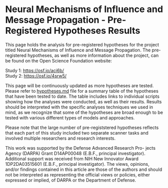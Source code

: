 # Neural Mechanisms of Influence and Message Propagation - Pre-Registered Hypotheses Results

This page holds the analysis for pre-registered hypotheses for the project titled Neural Mechanisms of Influence and Message Propagation. The pre-registered hypotheses, as well as more information about the project, can be found on the Open Science Foundation website:

Study 1: https://osf.io/aci6b/<br>
Study 2: https://osf.io/4srw5/

This page will be continuously updated as more hypotheses are tested. Please refer to [hypotheses.md](hypotheses.md) file for a summary table of the hypotheses that have been tested to date. The table includes links to individual scripts showing how the analyses were conducted, as well as their results. Results should be interpreted with the specific analyses techniques we used in mind, as we recognize that some of the hypotheses are broad enough to be tested with various different types of models and approaches.

Please note that the large number of pre-registstered hypotheses reflects that each part of this study included two separate scanner tasks and involved multiple researchers and research interests.

This work was supported by the Defense Advanced Research Pro- jects Agency (DARPA) Grant D14AP00048 (E.B.F., principal investigator). Additional support was received from NIH New Innovator Award 1DP2DA03515601 (E.B.F., principal investigator). The views, opinions, and/or findings contained in this article are those of the authors and should not be interpreted as representing the official views or policies, either expressed or implied, of DARPA or the Department of Defense.
